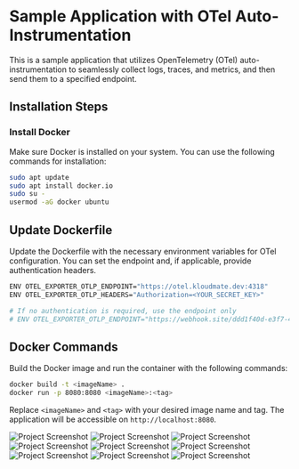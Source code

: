 # Sample Application with OTel Auto-Instrumentation

This is a sample application that utilizes OpenTelemetry (OTel) auto-instrumentation to seamlessly collect logs, traces, and metrics, and then send them to a specified endpoint.

## Installation Steps

### Install Docker

Make sure Docker is installed on your system. You can use the following commands for installation:

```bash
sudo apt update
sudo apt install docker.io
sudo su -
usermod -aG docker ubuntu
```

## Update Dockerfile

Update the Dockerfile with the necessary environment variables for OTel configuration. You can set the endpoint and, if applicable, provide authentication headers.

```bash
ENV OTEL_EXPORTER_OTLP_ENDPOINT="https://otel.kloudmate.dev:4318"
ENV OTEL_EXPORTER_OTLP_HEADERS="Authorization=<YOUR_SECRET_KEY>"

# If no authentication is required, use the endpoint only
# ENV OTEL_EXPORTER_OTLP_ENDPOINT="https://webhook.site/ddd1f40d-e3f7-4178-93e2-5f35760feaca"
```

## Docker Commands

Build the Docker image and run the container with the following commands:

```bash
docker build -t <imageName> .
docker run -p 8080:8080 <imageName>:<tag>
```

Replace `<imageName>` and `<tag>` with your desired image name and tag. The application will be accessible on `http://localhost:8080`.

![Project Screenshot](https://github.com/sanjaydas9027/OpenTelemetry-SpringBootApp/blob/master/Screenshot%20(1730).png)
![Project Screenshot](https://github.com/sanjaydas9027/OpenTelemetry-SpringBootApp/blob/master/Screenshot%20(1731).png)
![Project Screenshot](https://github.com/sanjaydas9027/OpenTelemetry-SpringBootApp/blob/master/Screenshot%20(1729).png)
![Project Screenshot](https://github.com/sanjaydas9027/OpenTelemetry-SpringBootApp/blob/master/Screenshot%20(1726).png)
![Project Screenshot](https://github.com/sanjaydas9027/OpenTelemetry-SpringBootApp/blob/master/Screenshot%20(1727).png)
![Project Screenshot]()
![Project Screenshot]()
![Project Screenshot]()
![Project Screenshot]()

